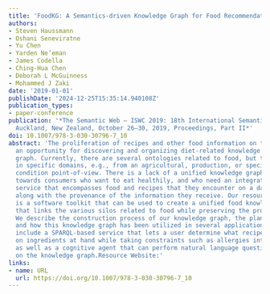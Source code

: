 ```yaml
---
title: 'FoodKG: A Semantics-driven Knowledge Graph for Food Recommendation'
authors:
- Steven Haussmann
- Oshani Seneviratne
- Yu Chen
- Yarden Ne’eman
- James Codella
- Ching-Hua Chen
- Deborah L McGuinness
- Mohammed J Zaki
date: '2019-01-01'
publishDate: '2024-12-25T15:35:14.940108Z'
publication_types:
- paper-conference
publication: '*The Semantic Web – ISWC 2019: 18th International Semantic Web Conference,
  Auckland, New Zealand, October 26–30, 2019, Proceedings, Part II*'
doi: 10.1007/978-3-030-30796-7_10
abstract: 'The proliferation of recipes and other food information on the Web presents
  an opportunity for discovering and organizing diet-related knowledge into a knowledge
  graph. Currently, there are several ontologies related to food, but they are specialized
  in specific domains, e.g., from an agricultural, production, or specific health
  condition point-of-view. There is a lack of a unified knowledge graph that is oriented
  towards consumers who want to eat healthily, and who need an integrated food suggestion
  service that encompasses food and recipes that they encounter on a day-to-day basis,
  along with the provenance of the information they receive. Our resource contribution
  is a software toolkit that can be used to create a unified food knowledge graph
  that links the various silos related to food while preserving the provenance information.
  We describe the construction process of our knowledge graph, the plan for its maintenance,
  and how this knowledge graph has been utilized in several applications. These applications
  include a SPARQL-based service that lets a user determine what recipe to make based
  on ingredients at hand while taking constraints such as allergies into account,
  as well as a cognitive agent that can perform natural language question answering
  on the knowledge graph.Resource Website:'
links:
- name: URL
  url: https://doi.org/10.1007/978-3-030-30796-7_10
---
```

